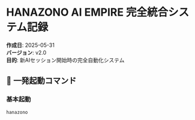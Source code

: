 # HANAZONO AI EMPIRE 完全統合システム記録
**作成日**: 2025-05-31  
**バージョン**: v2.0  
**目的**: 新AIセッション開始時の完全自動化システム

## 🚀 一発起動コマンド

### 基本起動
```bash
hanazono
